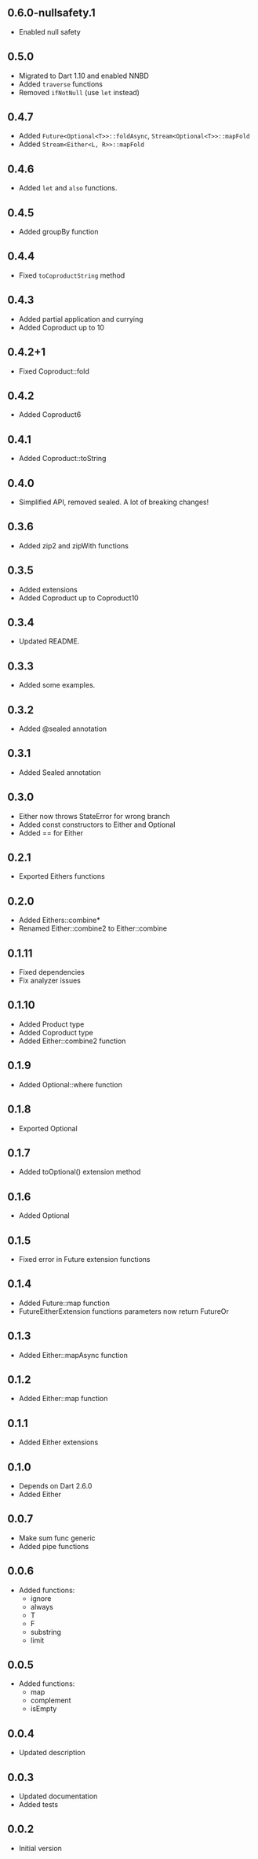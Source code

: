 ## 0.6.0-nullsafety.1
- Enabled null safety

## 0.5.0
- Migrated to Dart 1.10 and enabled NNBD
- Added `traverse` functions
- Removed `ifNotNull` (use `let` instead)

## 0.4.7
- Added `Future<Optional<T>>::foldAsync`, `Stream<Optional<T>>::mapFold`
- Added `Stream<Either<L, R>>::mapFold`

## 0.4.6
- Added `let` and `also` functions.

## 0.4.5
- Added groupBy function

## 0.4.4
- Fixed `toCoproductString` method

## 0.4.3
- Added partial application and currying
- Added Coproduct up to 10

## 0.4.2+1
- Fixed Coproduct::fold

## 0.4.2
- Added Coproduct6

## 0.4.1
- Added Coproduct::toString

## 0.4.0
- Simplified API, removed sealed. A lot of breaking changes!

## 0.3.6
- Added zip2 and zipWith functions

## 0.3.5
- Added extensions
- Added Coproduct up to Coproduct10

## 0.3.4
- Updated README.

## 0.3.3
- Added some examples.

## 0.3.2
- Added @sealed annotation

## 0.3.1
- Added Sealed annotation

## 0.3.0
- Either now throws StateError for wrong branch
- Added const constructors to Either and Optional
- Added == for Either

## 0.2.1
- Exported Eithers functions

## 0.2.0
- Added Eithers::combine*
- Renamed Either::combine2 to Either::combine

## 0.1.11
- Fixed dependencies
- Fix analyzer issues

## 0.1.10
- Added Product type
- Added Coproduct type
- Added Either::combine2 function

## 0.1.9
- Added Optional::where function

## 0.1.8
- Exported Optional

## 0.1.7
- Added toOptional() extension method

## 0.1.6
- Added Optional

## 0.1.5
- Fixed error in Future<Either> extension functions

## 0.1.4
- Added Future<Either>::map function
- FutureEitherExtension functions parameters now return FutureOr

## 0.1.3
- Added Either::mapAsync function

## 0.1.2
- Added Either::map function

## 0.1.1
- Added Either extensions

## 0.1.0
- Depends on Dart 2.6.0
- Added Either

## 0.0.7
- Make sum func generic
- Added pipe functions

## 0.0.6
- Added functions:
    - ignore
    - always
    - T
    - F
    - substring
    - limit

## 0.0.5
- Added functions:
    - map
    - complement
    - isEmpty

## 0.0.4
- Updated description

## 0.0.3
- Updated documentation
- Added tests

## 0.0.2

- Initial version
